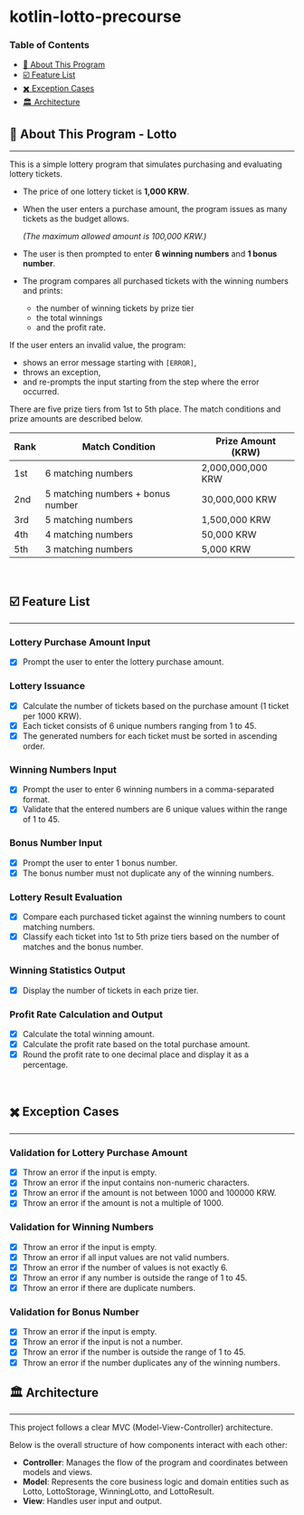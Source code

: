 # kotlin-lotto-precourse

### Table of Contents

- [🚀 About This Program](#-about-this-program---lotto)
- [☑️ Feature List](#-feature-list)
- [✖️ Exception Cases](#-exception-cases)
- [🏛️ Architecture](#-architecture)

## 🚀 About This Program - Lotto

---

This is a simple lottery program that simulates purchasing and evaluating lottery tickets.

- The price of one lottery ticket is **1,000 KRW**.
- When the user enters a purchase amount, the program issues as many tickets as the budget allows.

  *(The maximum allowed amount is 100,000 KRW.)*

- The user is then prompted to enter **6 winning numbers** and **1 bonus number**.
- The program compares all purchased tickets with the winning numbers and prints:
    - the number of winning tickets by prize tier
    - the total winnings
    - and the profit rate.

If the user enters an invalid value, the program:

- shows an error message starting with `[ERROR]`,
- throws an exception,
- and re-prompts the input starting from the step where the error occurred.

There are five prize tiers from 1st to 5th place. The match conditions and prize amounts are described below.

| Rank | Match Condition                   | Prize Amount (KRW) |
|------|-----------------------------------|--------------------|
| 1st  | 6 matching numbers                | 2,000,000,000 KRW  |
| 2nd  | 5 matching numbers + bonus number | 30,000,000 KRW     |
| 3rd  | 5 matching numbers                | 1,500,000 KRW      |
| 4th  | 4 matching numbers                | 50,000 KRW         |
| 5th  | 3 matching numbers                | 5,000 KRW          |

<br/>

## ☑️ Feature List

---

### Lottery Purchase Amount Input

- [x]  Prompt the user to enter the lottery purchase amount.

### Lottery Issuance

- [x]  Calculate the number of tickets based on the purchase amount (1 ticket per 1000 KRW).
- [x]  Each ticket consists of 6 unique numbers ranging from 1 to 45.
- [x]  The generated numbers for each ticket must be sorted in ascending order.

### Winning Numbers Input

- [x]  Prompt the user to enter 6 winning numbers in a comma-separated format.
- [x]  Validate that the entered numbers are 6 unique values within the range of 1 to 45.

### Bonus Number Input

- [x]  Prompt the user to enter 1 bonus number.
- [x]  The bonus number must not duplicate any of the winning numbers.

### Lottery Result Evaluation

- [x]  Compare each purchased ticket against the winning numbers to count matching numbers.
- [x]  Classify each ticket into 1st to 5th prize tiers based on the number of matches and the bonus number.

### Winning Statistics Output

- [x]  Display the number of tickets in each prize tier.

### Profit Rate Calculation and Output

- [x]  Calculate the total winning amount.
- [x]  Calculate the profit rate based on the total purchase amount.
- [x]  Round the profit rate to one decimal place and display it as a percentage.

<br/>

## ✖️ Exception Cases

---

### Validation for Lottery Purchase Amount

- [x]  Throw an error if the input is empty.
- [x]  Throw an error if the input contains non-numeric characters.
- [x]  Throw an error if the amount is not between 1000 and 100000 KRW.
- [x]  Throw an error if the amount is not a multiple of 1000.

### Validation for Winning Numbers

- [x]  Throw an error if the input is empty.
- [x]  Throw an error if all input values are not valid numbers.
- [x]  Throw an error if the number of values is not exactly 6.
- [x]  Throw an error if any number is outside the range of 1 to 45.
- [x]  Throw an error if there are duplicate numbers.

### Validation for Bonus Number

- [x]  Throw an error if the input is empty.
- [x]  Throw an error if the input is not a number.
- [x]  Throw an error if the number is outside the range of 1 to 45.
- [x]  Throw an error if the number duplicates any of the winning numbers.

## 🏛️ Architecture

---

This project follows a clear MVC (Model-View-Controller) architecture.

Below is the overall structure of how components interact with each other:

- **Controller**: Manages the flow of the program and coordinates between models and views.
- **Model**: Represents the core business logic and domain entities such as Lotto, LottoStorage, WinningLotto, and
  LottoResult.
- **View**: Handles user input and output.